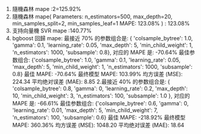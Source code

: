 1. 隨機森林 mape :2=125.92%
2. 隨機森林 mape(
    Parameters: n_estimators=500, max_depth=20, min_samples_split=2, min_samples_leaf=1
MAPE: 123.08%
) : 123.08%
3. 支持向量機 SVR mape :140.77%
4. bgboost 回歸 mape:
        最接近 70% 的参数组合是: {
        'colsample_bytree': 1.0,
        'gamma': 0.1, 
        'learning_rate': 0.05, 
        'max_depth': 5, 
        'min_child_weight': 1, 
        'n_estimators': 1000, 
        'subsample': 0.8}, 对应的 MAPE 是: -70.64%
        最佳参数组合: {'colsample_bytree': 1.0, 'gamma': 0.1, 'learning_rate': 0.05, 'max_depth': 5, 'min_child_weight': 1, 'n_estimators': 1000, 'subsample': 0.8}
        最佳 MAPE: -70.64%
        最终模型 MAPE: 103.99%
        均方误差 (MSE): 224.34
        平均绝对误差 (MAE): 8.85
    2.最接近 40% 的参数组合是: {
        'colsample_bytree': 0.8, 
        'gamma': 0, 
        'learning_rate': 0.2, 
        'max_depth': 10, 
        'min_child_weight': 3, 
        'n_estimators': 100, 
        'subsample': 1.0
        }, 
        对应的 MAPE 是: -66.61%
        最佳参数组合: {'colsample_bytree': 0.6, 'gamma': 0, 'learning_rate': 0.01, 'max_depth': 5, 'min_child_weight': 7, 'n_estimators': 100, 'subsample': 0.6}
    最佳 MAPE: -218.92%
    最终模型 MAPE: 360.36%
    均方误差 (MSE): 1048.20
    平均绝对误差 (MAE): 18.64
